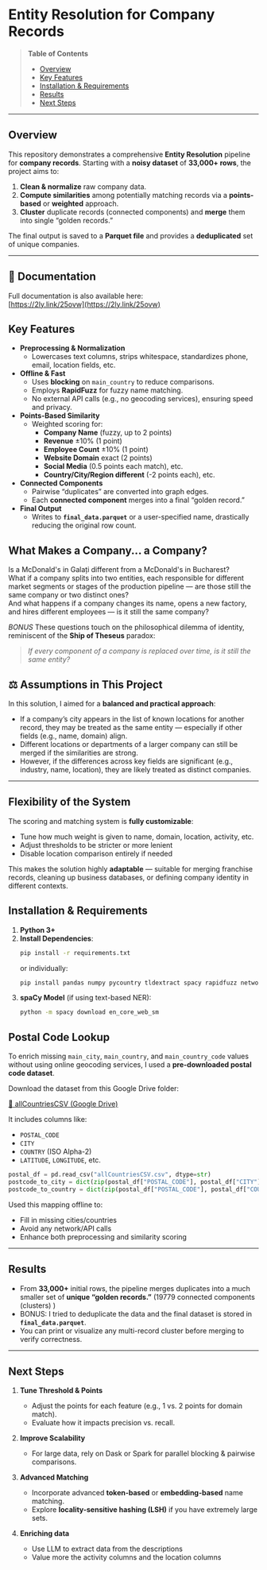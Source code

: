 #  Entity Resolution for Company Records 


> **Table of Contents**  
> - [Overview](#overview)  
> - [Key Features](#key-features)  
> - [Installation & Requirements](#installation--requirements)  
> - [Results](#results)  
> - [Next Steps](#next-steps)  

---

## Overview

This repository demonstrates a comprehensive **Entity Resolution** pipeline for **company records**. Starting with a **noisy dataset** of **33,000+ rows**, the project aims to:

1. **Clean & normalize** raw company data.  
2. **Compute similarities** among potentially matching records via a **points-based** or **weighted** approach.  
3. **Cluster** duplicate records (connected components) and **merge** them into single “golden records.”

The final output is saved to a **Parquet file** and provides a **deduplicated** set of unique companies.

---
## 📄 Documentation

Full documentation is also available here:  
[https://2ly.link/25ovw](https://2ly.link/25ovw)


## Key Features

- **Preprocessing & Normalization**  
  - Lowercases text columns, strips whitespace, standardizes phone, email, location fields, etc.
- **Offline & Fast**  
  - Uses **blocking** on `main_country` to reduce comparisons.  
  - Employs **RapidFuzz** for fuzzy name matching.  
  - No external API calls (e.g., no geocoding services), ensuring speed and privacy.
- **Points-Based Similarity**  
  - Weighted scoring for:
    - **Company Name** (fuzzy, up to 2 points)  
    - **Revenue** ±10% (1 point)  
    - **Employee Count** ±10% (1 point)  
    - **Website Domain** exact (2 points)  
    - **Social Media** (0.5 points each match), etc.
    - **Country/City/Region different** (-2 points each), etc.
- **Connected Components**  
  - Pairwise “duplicates” are converted into graph edges.  
  - Each **connected component** merges into a final “golden record.”
- **Final Output**  
  - Writes to **`final_data.parquet`** or a user-specified name, drastically reducing the original row count.



## What Makes a Company... a Company?

Is a McDonald's in Galați different from a McDonald's in Bucharest?  
What if a company splits into two entities, each responsible for different market segments or stages of the production pipeline — are those still the same company or two distinct ones?  
And what happens if a company changes its name, opens a new factory, and hires different employees — is it still the same company?

*BONUS*
These questions touch on the philosophical dilemma of identity, reminiscent of the **Ship of Theseus** paradox:  
> *If every component of a company is replaced over time, is it still the same entity?*


## ⚖️ Assumptions in This Project

In this solution, I aimed for a **balanced and practical approach**:

- If a company’s city appears in the list of known locations for another record, they may be treated as the same entity — especially if other fields (e.g., name, domain) align.
- Different locations or departments of a larger company can still be merged if the similarities are strong.
- However, if the differences across key fields are significant (e.g., industry, name, location), they are likely treated as distinct companies.

---

##  Flexibility of the System

The scoring and matching system is **fully customizable**:

- Tune how much weight is given to name, domain, location, activity, etc.
- Adjust thresholds to be stricter or more lenient
- Disable location comparison entirely if needed

This makes the solution highly **adaptable** — suitable for merging franchise records, cleaning up business databases, or defining company identity in different contexts.




## Installation & Requirements

1. **Python 3+**  
2. **Install Dependencies**:
   ```bash
   pip install -r requirements.txt
   ```
   or individually:
   ```bash
   pip install pandas numpy pycountry tldextract spacy rapidfuzz networkx pyarrow
   ```
3. **spaCy Model** (if using text-based NER):
   ```bash
   python -m spacy download en_core_web_sm
   ```

## Postal Code Lookup

To enrich missing `main_city`, `main_country`, and `main_country_code` values without using online geocoding services, I used a **pre-downloaded postal code dataset**.

 Download the dataset from this Google Drive folder:

 [📁 allCountriesCSV (Google Drive)](https://drive.google.com/drive/folders/1mN47iWtoVVqBUNuUiFeq7UQ65yAv-fps)

It includes columns like:

- `POSTAL_CODE`
- `CITY`
- `COUNTRY` (ISO Alpha-2)
- `LATITUDE`, `LONGITUDE`, etc.

```python
postal_df = pd.read_csv("allCountriesCSV.csv", dtype=str)
postcode_to_city = dict(zip(postal_df["POSTAL_CODE"], postal_df["CITY"]))
postcode_to_country = dict(zip(postal_df["POSTAL_CODE"], postal_df["COUNTRY"]))
```

Used this mapping offline to:
- Fill in missing cities/countries
- Avoid any network/API calls
- Enhance both preprocessing and similarity scoring

---

## Results

- From **33,000+** initial rows, the pipeline merges duplicates into a much smaller set of **unique “golden records.”** (19779 connected components (clusters) )
- BONUS: I tried to deduplicate the data and the final dataset is stored in **`final_data.parquet`**.  
- You can print or visualize any multi-record cluster before merging to verify correctness.

---

## Next Steps

1. **Tune Threshold & Points**  
   - Adjust the points for each feature (e.g., 1 vs. 2 points for domain match).  
   - Evaluate how it impacts precision vs. recall.

2. **Improve Scalability**  
   - For large data, rely on Dask or Spark for parallel blocking & pairwise comparisons.

3. **Advanced Matching**  
   - Incorporate advanced **token-based** or **embedding-based** name matching.  
   - Explore **locality-sensitive hashing (LSH)** if you have extremely large sets.
4. **Enriching data**  
   - Use LLM to extract data from the descriptions
   - Value more the activity columns and the location columns
